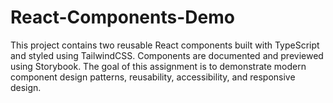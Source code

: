 # React-Components-Demo
This project contains two reusable React components built with TypeScript and styled using TailwindCSS. Components are documented and previewed using Storybook.  The goal of this assignment is to demonstrate modern component design patterns, reusability, accessibility, and responsive design.
